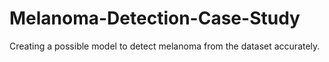# Melanoma-Detection-Case-Study
Creating a possible model to detect melanoma from the dataset accurately.
